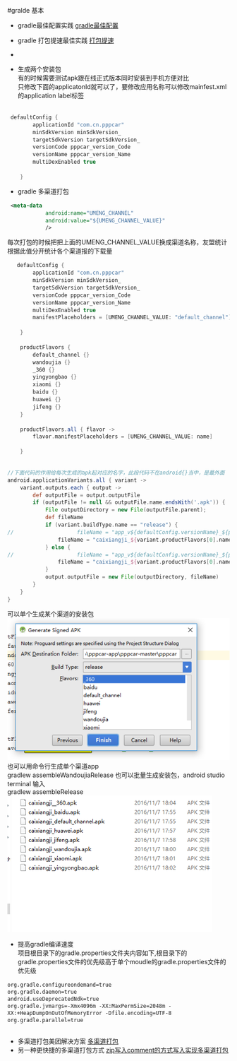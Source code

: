 #gralde 基本

* gradle最佳配置实践
[gradle最佳配置](http://gold.xitu.io/post/582d606767f3560063320b21)
* gradle 打包提速最佳实践
[打包提速](https://gold.xitu.io/entry/5831302aa22b9d006b89140e)
* 

* 生成两个安装包  
有的时候需要测试apk跟在线正式版本同时安装到手机方便对比  
只修改下面的applicatonId就可以了，要修改应用名称可以修改mainfest.xml的application label标签
```groovy

 defaultConfig {
        applicationId "com.cn.pppcar"
        minSdkVersion minSdkVersion_
        targetSdkVersion targetSdkVersion_
        versionCode pppcar_version_Code
        versionName pppcar_version_Name
        multiDexEnabled true

    }
```



* gradle 多渠道打包
```xml
 <meta-data
            android:name="UMENG_CHANNEL"
            android:value="${UMENG_CHANNEL_VALUE}"
            />
```

每次打包的时候把把上面的UMENG_CHANNEL_VALUE换成渠道名称，友盟统计根据此值分开统计各个渠道报的下载量
```groovy
   defaultConfig {
        applicationId "com.cn.pppcar"
        minSdkVersion minSdkVersion_
        targetSdkVersion targetSdkVersion_
        versionCode pppcar_version_Code
        versionName pppcar_version_Name
        multiDexEnabled true
        manifestPlaceholders = [UMENG_CHANNEL_VALUE: "default_channel"]

    }

    productFlavors {
        default_channel {}
        wandoujia {}
        _360 {}
        yingyongbao {}
        xiaomi {}
        baidu {}
        huawei {}
        jifeng {}
    }

    productFlavors.all { flavor ->
        flavor.manifestPlaceholders = [UMENG_CHANNEL_VALUE: name]

    }


```

```groovy

//下面代码的作用给每次生成的apk起对应的名字，此段代码不在android{}当中，是最外面
android.applicationVariants.all { variant ->
    variant.outputs.each { output ->
        def outputFile = output.outputFile
        if (outputFile != null && outputFile.name.endsWith('.apk')) {
            File outputDirectory = new File(outputFile.parent);
            def fileName
            if (variant.buildType.name == "release") {
//                    fileName = "app_v${defaultConfig.versionName}_${packageTime()}_${variant.productFlavors[0].name}.apk"
                fileName = "caixiangji_${variant.productFlavors[0].name}.apk"
            } else {
//                    fileName = "app_v${defaultConfig.versionName}_${packageTime()}_beta.apk"
                fileName = "caixiangji_${variant.productFlavors[0].name}_beta.apk"
            }
            output.outputFile = new File(outputDirectory, fileName)
        }
    }
}


```

可以单个生成某个渠道的安装包  
![](images/gradle_flavors.png)  
也可以用命令行生成单个渠道app  
gradlew assembleWandoujiaRelease
也可以批量生成安装包，android studio terminal 输入  
gradlew assembleRelease  
![](images/gradle_flavors_1.png)  


*  提高gradle编译速度  
项目根目录下的gradle.properties文件夹内容如下,根目录下的gradle.properties文件的优先级高于单个moudle的gradle.properties文件的优先级

```properties
org.gradle.configureondemand=true
org.gradle.daemon=true
android.useDeprecatedNdk=true
org.gradle.jvmargs=-Xmx4096m -XX:MaxPermSize=2048m -XX:+HeapDumpOnOutOfMemoryError -Dfile.encoding=UTF-8
org.gradle.parallel=true


```

* 多渠道打包美团解决方案
[多渠道打包](http://tech.meituan.com/mt-apk-adaptation.html)
* 另一种更快捷的多渠道打包方式
[zip写入comment的方式写入实现多渠道打包](https://github.com/seven456/MultiChannelPackageTool)